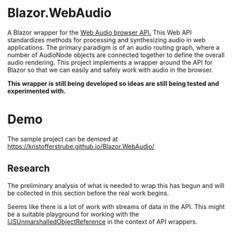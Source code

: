 # Blazor.WebAudio
A Blazor wrapper for the [Web Audio browser API.](https://www.w3.org/TR/webaudio/)
This Web API standardizes methods for processing and synthesizing audio in web applications. The primary paradigm is of an audio routing graph, where a number of AudioNode objects are connected together to define the overall audio rendering. This project implements a wrapper around the API for Blazor so that we can easily and safely work with audio in the browser.

**This wrapper is still being developed so ideas are still being tested and experimented with.**

# Demo
The sample project can be demoed at https://kristofferstrube.github.io/Blazor.WebAudio/

## Research
The preliminary analysis of what is needed to wrap this has begun and will be collected in this section before the real work begins.

Seems like there is a lot of work with streams of data in the API. This might be a suitable playground for working with the [IJSUnmarshalledObjectReference](https://learn.microsoft.com/en-us/dotnet/api/microsoft.jsinterop.ijsunmarshalledobjectreference?view=aspnetcore-7.0) in the context of API wrappers.

